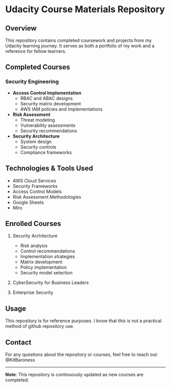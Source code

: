 # Udacity Course Materials Repository

## Overview
This repository contains completed coursework and projects from my Udacity learning journey. It serves as both a portfolio of my work and a reference for fellow learners.

## Completed Courses

### Security Engineering
- **Access Control Implementation**
  - RBAC and ABAC designs
  - Security matrix development
  - AWS IAM policies and implementations
- **Risk Assessment**
  - Threat modeling
  - Vulnerability assessments
  - Security recommendations
- **Security Architecture**
  - System design
  - Security controls
  - Compliance frameworks

## Technologies & Tools Used
- AWS Cloud Services
- Security Frameworks
- Access Control Models
- Risk Assessment Methodologies
- Google Sheets
- Miro

## Enrolled Courses 
1. Security Architecture
   - Risk analysis
   - Control recommendations
   - Implementation strategies
   - Matrix development
   - Policy implementation
   - Security model selection

2. CyberSecurity for Business Leaders

3. Enterprise Security


## Usage
This repository is for reference purposes. I know that this is not a practical method of github repository use.

## Contact
For any questions about the repository or courses, feel free to reach out:
@KitBaroness

---
**Note**: This repository is continuously updated as new courses are completed.
